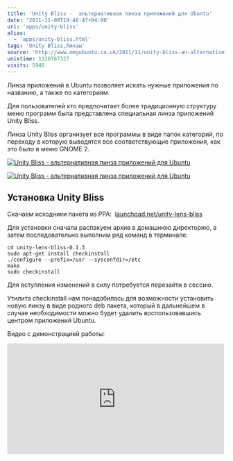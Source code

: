 ```yaml
---
title: 'Unity Bliss -  альтернативная линза приложений для Ubuntu'
date: '2011-11-08T19:48:47+04:00'
uri: 'apps/unity-bliss'
alias: 
  - 'apps/unity-bliss.html'
tags: 'Unity Bliss,Линзы'
source: 'http://www.omgubuntu.co.uk/2011/11/unity-bliss-an-alternative-application-lens-for-ubuntu/'
unixtime: 1320767327
visits: 5940
---
```

Линза приложений в Ubuntu позволяет искать нужные приложения по названию, а также по категориям.

Для пользователей кто предпочитает более традиционную структуру меню программ была представлена специальная линза приложений Unity Bliss.

Линза Unity Bliss организует все программы в виде папок категорий, по переходу в которую выводятся все соответствующие приложения, как это было в меню GNOME 2.

[![Unity Bliss -  альтернативная линза приложений для Ubuntu](img/2011/11/08/19-00/unity-bliss-1-6325523031-o.jpg)](img/2011/11/08/19-00/unity-bliss-1-6325523031-o.jpg)

[![Unity Bliss -  альтернативная линза приложений для Ubuntu](img/2011/11/08/19-00/unity-bliss-6325523029-o.jpg)](img/2011/11/08/19-00/unity-bliss-6325523029-o.jpg)

## Установка Unity Bliss

Скачаем исходники пакета из PPA:  [launchpad.net/unity-lens-bliss](https://launchpad.net/unity-lens-bliss)

Для установки сначала распакуем архив в домашнюю директорию, а затем последовательно выполним ряд команд в терминале:

```
cd unity-lens-bliss-0.1.3
sudo apt-get install checkinstall
./configure --prefix=/usr --sysconfdir=/etc
make 
sudo checkinstall
```

Для вступления изменений в силу потребуется перезайти в сессию.

Утилита checkinstall нам понадобилась для возможности установить новую линзу в виде родного deb пакета, который в дальнейшем в случае необходимости можно будет удалить воспользовавшись центром приложений Ubuntu.

Видео с демонстрацией работы:

<iframe src="http://player.vimeo.com/video/31596017?title=0&amp;byline=0&amp;portrait=0" width="500" height="255" frameborder="0" webkitallowfullscreen="" allowfullscreen=""></iframe>
